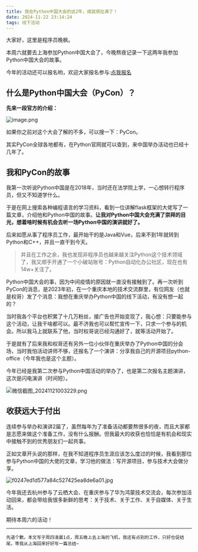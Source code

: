 ```yaml
---
title: 我在Python中国大会的这2年，成就感拉满了！
date: 2024-11-22 23:14:24
tags: 线下活动
---
```



大家好，这里是程序员晚枫。

本周六就要去上海参加Python中国大会了，今晚熬夜记录一下这两年我参加Python中国大会的故事。

今年的活动还可以报名哟，欢迎大家报名参与:[点我报名](https://mp.weixin.qq.com/s/orSUkKOLYl_IZ3JMkr8tjw)

## 什么是Python中国大会（PyCon）？

**先来一段官方的介绍：**

![image.png](https://p0-xtjj-private.juejin.cn/tos-cn-i-73owjymdk6/98644642d1084994bdc551cfa1cd1f27~tplv-73owjymdk6-jj-mark-v1:0:0:0:0:5o6Y6YeR5oqA5pyv56S-5Yy6IEAg56iL5bqP5ZGY5pma5p6r:q75.awebp?policy=eyJ2bSI6MywidWlkIjoiMjMyNzAwMjc3OTc1ODc2MCJ9&rk3s=f64ab15b&x-orig-authkey=f32326d3454f2ac7e96d3d06cdbb035152127018&x-orig-expires=1732726160&x-orig-sign=THZr2h1o6VLMFyqW%2FoO69DkpomQ%3D)

如果你之前对这个大会了解的不多，可以搜一下：PyCon。

其实PyCon全球各地都有，在Python官网就可以查到，来中国举办活动也已经十几年了。

## 我和PyCon的故事

我第一次听说Python中国是在2018年，当时还在法学院上学，一心想转行程序员，但又不知道学什么。

于是在网上搜索各种编程语言的学习资料，看到一位讲解flask框架的大佬写了一篇文章，介绍他和Python中国的故事。**让我对Python中国大会充满了崇拜的目光，想着啥时候有机会去听一场Python中国的演讲就好了。**

后来如愿从事了程序员工作，最开始干的是Java和Vue，后来不到1年就转到Python和C++，并且一直干到今天。

> 并且在工作之余，我也发现非程序员也越来越关注Python这个技术领域了，我又顺手开通了一个小破站账号：Python自动化办公社区，现在也有14w+关注了。

Python中国大会的事，因为中间疫情的原因就一直没有接触到了。再一次听到PyCon的消息，是2023年初，在一个重庆本地的技术交流群里，有位网友（也就是权哥）发了个消息：我想在重庆举办Python中国的线下活动，有没有想一起的？

当时我各个平台也积累了十几万粉丝，接广告也开始变现了，我心想：只要能参与这个活动，让我干啥都可以。最不济我也可以帮忙宣传一下，只求一个参与的机会。所以我马上就联系了他，当时权哥说已经沟通好了，就等活动开始了。

于是就有了后来我和权哥还有另外一位小伙伴在重庆举办了Python中国的分会场，当时我怕活动讲师不够，还报名了一个演讲：分享我自己的开源项目python-office（今年我也是这个主题）。

今年已经是我第二次参与Python中国活动的举办了，也是第二次报名主题演讲，这次是闪电演讲（时间短）。

![微信截图\_20241121003229.png](https://p0-xtjj-private.juejin.cn/tos-cn-i-73owjymdk6/c65b2079cfb44855a557e24944b65185~tplv-73owjymdk6-jj-mark-v1:0:0:0:0:5o6Y6YeR5oqA5pyv56S-5Yy6IEAg56iL5bqP5ZGY5pma5p6r:q75.awebp?policy=eyJ2bSI6MywidWlkIjoiMjMyNzAwMjc3OTc1ODc2MCJ9&rk3s=f64ab15b&x-orig-authkey=f32326d3454f2ac7e96d3d06cdbb035152127018&x-orig-expires=1732726160&x-orig-sign=ii5MfkolU2aeEx97QZjQlSKTMXc%3D)

## 收获远大于付出

连续参与举办和演讲2届了，虽然每年为了准备活动都要熬很多的夜，而且大家都是志愿来做这个准备工作，没有什么报酬。但我最大的收获也恰恰是有机会和现实中接触不到的优秀朋友们一起共事。

正如文章开头说的那样，在我不知道程序员生涯应该怎么度过的时候，我看到那位参与Python中国的大佬的文章，学习他的做法：写开源项目，参与技术大会做分享。

![f0247ed1d577a84c527425ea8de6a01.jpg](https://p0-xtjj-private.juejin.cn/tos-cn-i-73owjymdk6/a1569124f3314c7a9bafd6aac3e89579~tplv-73owjymdk6-jj-mark-v1:0:0:0:0:5o6Y6YeR5oqA5pyv56S-5Yy6IEAg56iL5bqP5ZGY5pma5p6r:q75.awebp?policy=eyJ2bSI6MywidWlkIjoiMjMyNzAwMjc3OTc1ODc2MCJ9&rk3s=f64ab15b&x-orig-authkey=f32326d3454f2ac7e96d3d06cdbb035152127018&x-orig-expires=1732726160&x-orig-sign=HLGmd2zONxTfxlfIdlbBgC7I%2BxM%3D)

今年我还去杭州参与了云栖大会、在重庆参与了华为鸿蒙技术交流会，每次参加活动回来，都会带给我很多新鲜的思考：关于技术、关于工作、关于自媒体、关于生活。

期待本周六的活动！

***

`先道个歉。本文写于周四凌晨1点，周五晚上去上海的飞机，我还有点别的工作，只好仓促结尾。等我从上海回来好好写一篇总结~`

